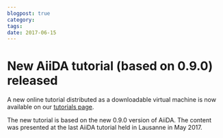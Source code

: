 ```yaml
---
blogpost: true
category:
tags:
date: 2017-06-15
---
```


# New AiiDA tutorial (based on 0.9.0) released

A new online tutorial distributed as a downloadable virtual machine is now available on our [tutorials page](http://www.aiida.net/tutorials/).

The new tutorial is based on the new 0.9.0 version of AiiDA. The content was presented at the last AiiDA tutorial held in Lausanne in May 2017.
